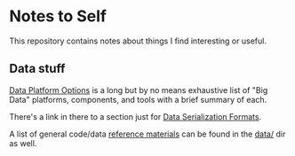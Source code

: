 # Notes to Self

This repository contains notes about things I find interesting or useful.

## Data stuff

[Data Platform Options](data/platform_options.md) is a long but by no means exhaustive list of "Big Data" platforms, components, and tools with a brief summary of each.

There's a link in there to a section just for [Data Serialization Formats](data/serialization.md).

A list of general code/data [reference materials](data/reference.md) can be found in the [data/](data/) dir as well.
